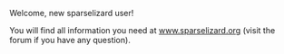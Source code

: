 
Welcome, new sparselizard user!

You will find all information you need at www.sparselizard.org (visit the forum if you have any question).

